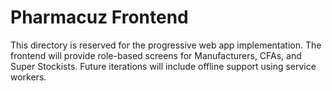 # Pharmacuz Frontend

This directory is reserved for the progressive web app implementation. The frontend will provide role-based screens for Manufacturers, CFAs, and Super Stockists. Future iterations will include offline support using service workers.
